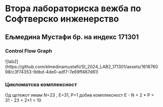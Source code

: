 <h1>Втора лабораториска вежба по Софтверско инженерство</h1>
<h2>Ељмедина Мустафи   бр. на индекс 171301</h2>

<h3>Control Flow Graph</h3>
![lab2](https://github.com/elmedinamustafii/SI_2024_LAB2_171301/assets/161876098/c3f74353-9dbd-4de0-adf7-7e69ff467d61)

<h3>Цикломатска комплексност</h3>
<p>Од цртежот имам  N=23 , E=31,  P=1 добив комплексност 
E - N + 2 * P = 31 - 23 + 2*1 = 10</p>

